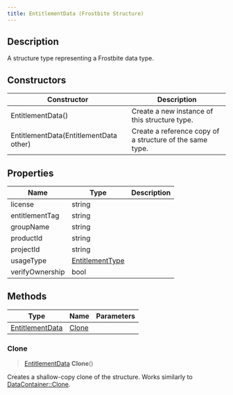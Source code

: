 ```yaml
---
title: EntitlementData (Frostbite Structure)
---
```

## Description

A structure type representing a Frostbite data type.

## Constructors

| Constructor                            | Description                                              |
| -------------------------------------- | -------------------------------------------------------- |
| EntitlementData()                      | Create a new instance of this structure type.            |
| EntitlementData(EntitlementData other) | Create a reference copy of a structure of the same type. |

## Properties

| Name            | Type                               | Description |
| --------------- | ---------------------------------- | ----------- |
| license         | string                             |             |
| entitlementTag  | string                             |             |
| groupName       | string                             |             |
| productId       | string                             |             |
| projectId       | string                             |             |
| usageType       | [EntitlementType](EntitlementType) |             |
| verifyOwnership | bool                               |             |

## Methods

| Type                               | Name            | Parameters |
| ---------------------------------- | --------------- | ---------- |
| [EntitlementData](EntitlementData) | [Clone](#clone) |            |

### Clone

> [EntitlementData](EntitlementData) **Clone**()

Creates a shallow-copy clone of the structure. Works similarly to [DataContainer::Clone](/vext/ref/cls/shr/datacontainer#clone).
